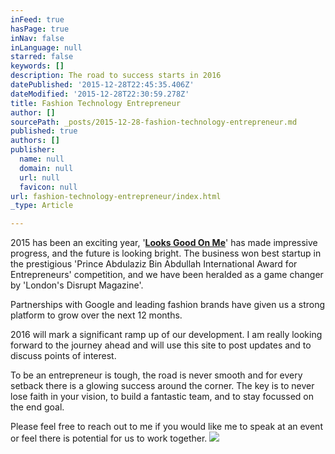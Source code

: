 ```yaml
---
inFeed: true
hasPage: true
inNav: false
inLanguage: null
starred: false
keywords: []
description: The road to success starts in 2016
datePublished: '2015-12-28T22:45:35.406Z'
dateModified: '2015-12-28T22:30:59.278Z'
title: Fashion Technology Entrepreneur
author: []
sourcePath: _posts/2015-12-28-fashion-technology-entrepreneur.md
published: true
authors: []
publisher:
  name: null
  domain: null
  url: null
  favicon: null
url: fashion-technology-entrepreneur/index.html
_type: Article

---
```

2015 has been an exciting year, '**[Looks Good On Me][0]**' has made impressive progress, and the future is looking bright. The business won best startup in the prestigious 'Prince Abdulaziz Bin Abdullah International Award for Entrepreneurs' competition, and we have been heralded as a game changer by 'London's Disrupt Magazine'. 

Partnerships with Google and leading fashion brands have given us a strong platform to grow over the next 12 months. 

2016 will mark a significant ramp up of our development. I am really looking forward to the journey ahead and will use this site to post updates and to discuss points of interest. 

To be an entrepreneur is tough, the road is never smooth and for every setback there is a glowing success around the corner. The key is to never lose faith in your vision, to build a fantastic team, and to stay focussed on the end goal. 

Please feel free to reach out to me if you would like me to speak at an event or feel there is potential for us to work together. ![](https://the-grid-user-content.s3-us-west-2.amazonaws.com/fe1ad2c6-ec01-451b-bb62-6681673d141d.png)

[0]: http://www.looksgoodonme.com/